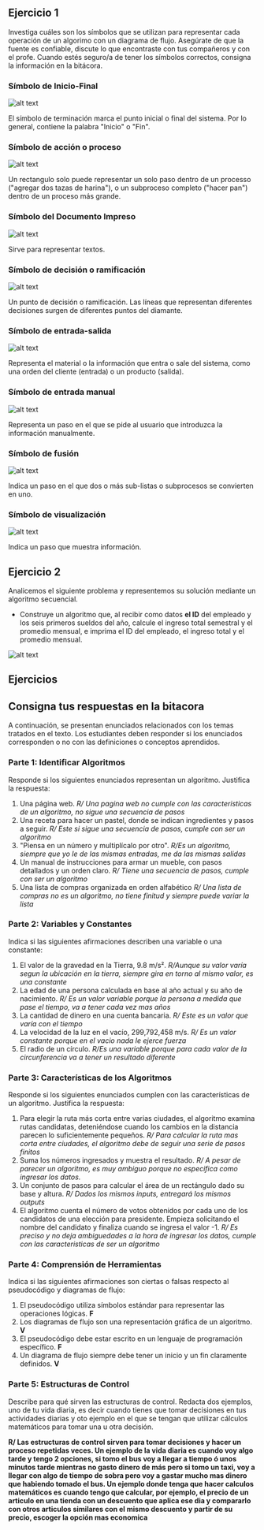 ## Ejercicio 1

Investiga cuáles son los símbolos que se utilizan para representar cada operación de un algorimo con un diagrama de flujo. Asegúrate de que la fuente es confiable, discute lo que encontraste con tus compañeros y con el profe. Cuando estés seguro/a de tener los símbolos correctos, consigna la información en la bitácora.

### Símbolo de Inicio-Final
![alt text](image.png)

El símbolo de terminación marca el punto inicial o final del sistema. Por lo general, contiene la palabra "Inicio" o "Fin".

### Símbolo de acción o proceso
![alt text](image-1.png)

Un rectangulo solo puede representar un solo paso dentro de un processo ("agregar dos tazas de harina"), o un subproceso completo ("hacer pan") dentro de un proceso más grande.

### Símbolo del Documento Impreso
![alt text](image-2.png)

Sirve para representar textos.

### Símbolo de decisión o ramificación
![alt text](image-3.png)

Un punto de decisión o ramificación. Las líneas que representan diferentes decisiones surgen de diferentes puntos del diamante.

### Símbolo de entrada-salida
![alt text](image-4.png)

Representa el material o la información que entra o sale del sistema, como una orden del cliente (entrada) o un producto (salida).

### Símbolo de entrada manual
![alt text](image-5.png)

Representa un paso en el que se pide al usuario que introduzca la información manualmente.

### Símbolo de fusión
![alt text](image-6.png)

Indica un paso en el que dos o más sub-listas o subprocesos se convierten en uno.

### Símbolo de visualización
![alt text](image-7.png)

Indica un paso que muestra información.


## Ejercicio 2

Analicemos el siguiente problema y representemos su solución mediante un algoritmo secuencial.

- Construye un algoritmo que, al recibir como datos **el ID** del empleado y los seis primeros sueldos del año, calcule el ingreso total semestral y el promedio mensual, e imprima el ID del empleado, el ingreso total y el promedio mensual.

![alt text](image-8.png)

## Ejercicios 


## Consigna tus respuestas en la bitacora

A continuación, se presentan enunciados relacionados con los temas tratados en el texto. Los estudiantes deben responder si los enunciados corresponden o no con las definiciones o conceptos aprendidos.

### Parte 1: Identificar Algoritmos

Responde si los siguientes enunciados representan un algoritmo. Justifica la respuesta:

1. Una página web. _R/ Una pagina web no cumple con las caracteristicas de un algoritmo, no sigue una secuencia de pasos_ 
2. Una receta para hacer un pastel, donde se indican ingredientes y pasos a seguir. _R/ Este si sigue una secuencia de pasos, cumple con ser un algoritmo_
3. "Piensa en un número y multiplícalo por otro". _R/Es un algoritmo, siempre que yo le de las mismas entradas, me da las mismas salidas_
4. Un manual de instrucciones para armar un mueble, con pasos detallados y un orden claro. _R/ Tiene una secuencia de pasos, cumple con ser un algoritmo_
5. Una lista de compras organizada en orden alfabético _R/ Una lista de compras no es un algoritmo, no tiene finitud y siempre puede variar la lista_

### Parte 2: Variables y Constantes

Indica si las siguientes afirmaciones describen una variable o una constante:

1. El valor de la gravedad en la Tierra, 9.8 m/s². _R/Aunque su valor varía segun la ubicación en la tierra, siempre gira en torno al mismo valor, es una constante_
2. La edad de una persona calculada en base al año actual y su año de nacimiento. _R/ Es un valor variable porque la persona a medida que pase el tiempo, va a tener cada vez mas años_
3. La cantidad de dinero en una cuenta bancaria. _R/ Este es un valor que varía con el tiempo_
4. La velocidad de la luz en el vacío, 299,792,458 m/s. _R/ Es un valor constante porque en el vacio nada le ejerce fuerza_
5. El radio de un círculo. _R/Es una variable porque para cada valor de la circunferencia va a tener un resultado diferente_

### Parte 3: Características de los Algoritmos

Responde si los siguientes enunciados cumplen con las características de un algoritmo. Justifica la respuesta:

1. Para elegir la ruta más corta entre varias ciudades, el algoritmo examina rutas candidatas, deteniéndose cuando los cambios en la distancia parecen lo suficientemente pequeños. _R/ Para calcular la ruta mas corta entre ciudades, el algoritmo debe de seguir una serie de pasos finitos_
2. Suma los números ingresados y muestra el resultado. _R/ A pesar de parecer un algoritmo, es muy ambiguo porque no especifica como ingresar los datos._
3. Un conjunto de pasos para calcular el área de un rectángulo dado su base y altura. _R/ Dados los mismos inputs, entregará los mismos outputs_
4. El algoritmo cuenta el número de votos obtenidos por cada uno de los candidatos de una elección para presidente. Empieza solicitando el nombre del candidato y finaliza cuando se ingresa el valor -1. _R/ Es preciso y no deja ambiguedades a la hora de ingresar los datos, cumple con las caracteristicas de ser un algoritmo_

### Parte 4: Comprensión de Herramientas

Indica si las siguientes afirmaciones son ciertas o falsas respecto al pseudocódigo y diagramas de flujo:

1. El pseudocódigo utiliza símbolos estándar para representar las operaciones lógicas. __F__
2. Los diagramas de flujo son una representación gráfica de un algoritmo. __V__
3. El pseudocódigo debe estar escrito en un lenguaje de programación específico. __F__
4. Un diagrama de flujo siempre debe tener un inicio y un fin claramente definidos. __V__

### Parte 5: Estructuras de Control

Describe para qué sirven las estructuras de control. Redacta dos ejemplos, uno de tu vida diaria, es decir cuando tienes que tomar decisiones en tus actividades diarias y oto ejemplo en el que se tengan que utilizar cálculos matemáticos para tomar una u otra decisión.

__R/ Las estructuras de control sirven para tomar decisiones y hacer un proceso repetidas veces. Un ejemplo de la vida diaria es cuando voy algo tarde y tengo 2 opciones, si tomo el bus voy a llegar a tiempo ó unos minutos tarde mientras no gasto dinero de más pero si tomo un taxi, voy a llegar con algo de tiempo de sobra pero voy a gastar mucho mas dinero que habiendo tomado el bus.
Un ejemplo donde tenga que hacer calculos matemáticos es cuando tengo que calcular, por ejemplo, el precio de un articulo en una tienda con un descuento que aplica ese dia y compararlo con otros articulos similares con el mismo descuento y partir de su precio, escoger la opción mas economica__